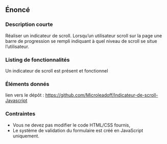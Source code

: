 ## Énoncé

### Description courte

Réaliser un indicateur de scroll. Lorsqu’un utilisateur scroll sur la page une barre de progression se rempli indiquant à quel niveau de scroll se situe l’utilisateur.

### Listing de fonctionnalités

Un indicateur de scroll est présent et fonctionnel

### Éléments donnés

lien vers le dépôt : <a href="https://github.com/Microleadoff/Indicateur-de-scroll-Javascript" title="lien vers le dépôt" target="_blank">https://github.com/Microleadoff/Indicateur-de-scroll-Javascript</a>

### Contraintes

- Vous ne devez pas modifier le code HTML/CSS fournis,
- Le système de validation du formulaire est créé en JavaScript uniquement.
